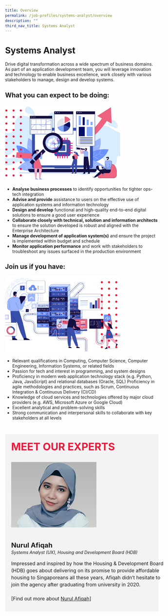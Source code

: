 ```yaml
---
title: Overview
permalink: /job-profiles/systems-analyst/overview
description: ""
third_nav_title: Systems Analyst
---
```

# Systems Analyst
Drive digital transformation across a wide spectrum of business domains. As part of an application development team, you will leverage innovation and technology to enable business excellence, work closely with various stakeholders to manage, design and develop systems.

## What you can expect to be doing:

<div style="width:75%;height:75%;"><img src="images/job-profile-sa1.jpg"></div>

* **Analyse business processes** to identify opportunities for tighter ops-tech integration  
* **Advise and provide** assistance to users on the effective use of application systems and information technology
* **Design and develop** functional and high-quality end-to-end digital solutions to ensure a good user experience
* **Collaborate closely with technical, solution and information architects** to ensure the solution developed is robust and aligned with the Enterprise Architecture
* **Manage development of application system(s)** and ensure the project is implemented within budget and schedule
* **Monitor application performance** and work with stakeholders to troubleshoot any issues surfaced in the production environment


## Join us if you have:

<div style="width:75%;height:75%;"><img src="images/job-profile-sa2.jpg" ></div>

* Relevant qualifications in Computing, Computer Science, Computer Engineering, Information Systems, or related fields
* Passion for tech and interest in programming, and system designs
* Proficiency in modern web application technology stack (e.g. Python, Java, JavaScript) and relational databases (Oracle, SQL)
Proficiency in agile methodologies and practices, such as Scrum, Continuous Integration & Continuous Delivery (CI/CD) 
* Knowledge of cloud services and technologies offered by major cloud providers (e.g. AWS, Microsoft Azure or Google Cloud)
* Excellent analytical and problem-solving skills 
* Strong communication and interpersonal skills to collaborate with key stakeholders at all levels


​
<div class="row" style="font-size:34px; font-weight: 700; color: #ed1a3b; background-color: #f3f3f3; padding: 20px 0px 20px 20px;"> MEET OUR EXPERTS</div>

<div class="row" style="background-color: #f3f3f3;">
      <div class="column" style="padding: 10px 0px 30px 20px;"><img src="images/nurul-afiqah.jpg" alt="Nurul Afiqah"></div>
      <div class="column" style="width: 100%; padding: 10px 20px 30px 20px;">
       <span style="font-size: 22px; font-weight: bold; line-height: 30px;">Nurul Afiqah</span><br><span style="font-size: 14px; font-style: italic; line-height: 16px;">Systems Analyst (UX), Housing and Development Board (HDB)</span><br><br>
    <span style="font-size: 16px; line-height: 23px;">
Impressed and inspired by how the Housing & Development Board (HDB) goes about delivering on its promise to provide affordable housing to Singaporeans all these years, Afiqah didn’t hesitate to join the agency after graduating from university in 2020.
<br><br> [Find out more about <a href="/job-profiles/systems-analyst/nurul-afiqah">Nurul Afiqah</a>]</span>
      </div>
</div>